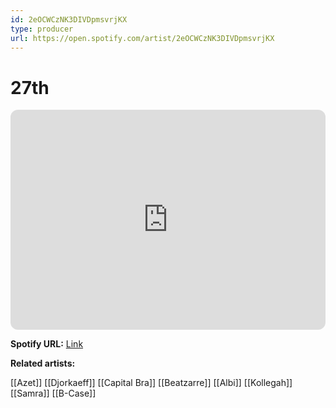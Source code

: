 ```yaml
---
id: 2eOCWCzNK3DIVDpmsvrjKX
type: producer
url: https://open.spotify.com/artist/2eOCWCzNK3DIVDpmsvrjKX
---
```

# 27th

<iframe style="border-radius:12px" src="https://open.spotify.com/embed/artist/2eOCWCzNK3DIVDpmsvrjKX" width="100%" height="352" frameBorder="0" allowfullscreen="" allow="autoplay; clipboard-write; encrypted-media; fullscreen; picture-in-picture" loading="lazy"></iframe>

**Spotify URL:** [Link](https://open.spotify.com/artist/2eOCWCzNK3DIVDpmsvrjKX)

**Related artists:**

[[Azet]]
[[Djorkaeff]]
[[Capital Bra]]
[[Beatzarre]]
[[Albi]]
[[Kollegah]]
[[Samra]]
[[B-Case]]
